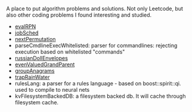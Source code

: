 A place to put algorithm problems and solutions. Not only Leetcode, but also other coding problems I found interesting and studied.


 * [evalRPN](https://leetcode.com/problems/evaluate-reverse-polish-notation/description/)
 * [jobSched](https://leetcode.com/problems/maximum-profit-in-job-scheduling/description/)
 * [nextPermutation](https://leetcode.com/problems/next-permutation/description/)
 * parseCmdlineExecWhitelisted: parser for commandlines: rejecting execution based on whitelisted "commands"
 * [russianDollEnvelopes](https://leetcode.com/problems/russian-doll-envelopes/)
 * [evenValuedGrandParent](https://leetcode.com/problems/sum-of-nodes-with-even-valued-grandparent/)
 * [groupAnagrams](https://leetcode.com/problems/group-anagrams)
 * [trapRainWater](https://leetcode.com/problems/trapping-rain-water/)
 * rulesLang: a parser for a rules language - based on boost::spirit::qi. used to compile to neural nets
 * kvFilesystemBackedDB: a filesystem backed db. It will cache through filesystem cache.

